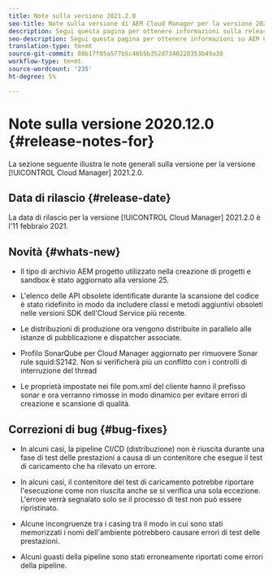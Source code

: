 ```yaml
---
title: Note sulla versione 2021.2.0
seo-title: Note sulla versione di AEM Cloud Manager per la versione 2021.2.0
description: Segui questa pagina per ottenere informazioni sulla release 2021.2.0 di Cloud Manager
seo-description: Segui questa pagina per ottenere informazioni su AEM Cloud Manager Release 2021.2.0
translation-type: tm+mt
source-git-commit: 88b17f05a577b5c46b5b352d7340228353b49a38
workflow-type: tm+mt
source-wordcount: '235'
ht-degree: 5%

---
```


# Note sulla versione 2020.12.0 {#release-notes-for}

La sezione seguente illustra le note generali sulla versione per la versione [!UICONTROL Cloud Manager] 2021.2.0.

## Data di rilascio {#release-date}

La data di rilascio per la versione [!UICONTROL Cloud Manager] 2021.2.0 è l&#39;11 febbraio 2021.

## Novità {#whats-new}

* Il tipo di archivio AEM progetto utilizzato nella creazione di progetti e sandbox è stato aggiornato alla versione 25.

* L&#39;elenco delle API obsolete identificate durante la scansione del codice è stato ridefinito in modo da includere classi e metodi aggiuntivi obsoleti nelle versioni SDK dell&#39;Cloud Service più recente.

* Le distribuzioni di produzione ora vengono distribuite in parallelo alle istanze di pubblicazione e dispatcher associate.

* Profilo SonarQube per Cloud Manager aggiornato per rimuovere Sonar rule squid:S2142. Non si verificherà più un conflitto con i controlli di interruzione del thread

* Le proprietà impostate nei file pom.xml del cliente hanno il prefisso sonar e ora verranno rimosse in modo dinamico per evitare errori di creazione e scansione di qualità.

## Correzioni di bug {#bug-fixes}

* In alcuni casi, la pipeline CI/CD (distribuzione) non è riuscita durante una fase di test delle prestazioni a causa di un contenitore che esegue il test di caricamento che ha rilevato un errore.

* In alcuni casi, il contenitore del test di caricamento potrebbe riportare l&#39;esecuzione come non riuscita anche se si verifica una sola eccezione. L&#39;errore verrà segnalato solo se il processo di test non può essere ripristinato.

* Alcune incongruenze tra i casing tra il modo in cui sono stati memorizzati i nomi dell&#39;ambiente potrebbero causare errori di test delle prestazioni.

* Alcuni guasti della pipeline sono stati erroneamente riportati come errori della pipeline.